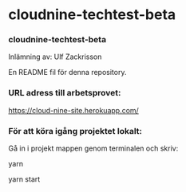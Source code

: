 # cloudnine-techtest-beta
### cloudnine-techtest-beta
Inlämning av: Ulf Zackrisson

En README fil för denna repository.

### URL adress till arbetsprovet:
https://cloud-nine-site.herokuapp.com/

### För att köra igång projektet lokalt:
Gå in i projekt mappen genom terminalen och skriv:

yarn

yarn start
